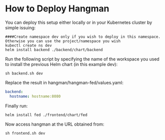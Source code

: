 # How to Deploy Hangman

You can deploy this setup either locally or in your Kubernetes cluster by simple issuing:

```shell script
####Create namespace dev only if you wish to deploy in this namespace. Otherwise you can use the project/namespace you wish
kubectl create ns dev
helm install backend ./backend/chart/backend
```

Run the following script by specifying the name of the workspace you used to install the previous Helm chart (in this example dev):

```shell script
sh backend.sh dev
```

Replace the result in hangman/hangman-fed/values.yaml:

```yaml script
backend:
  hostname: hostname:8080
```

Finally run:

```shell script
helm install fed ./frontend/chart/fed
```

Now access hangman at the URL obtained from:

```shell script
sh frontend.sh dev
```

